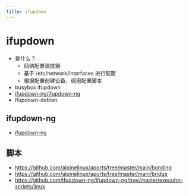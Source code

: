 ```yaml
---
title: ifupdown
---
```


# ifupdown

* 是什么？
  * 网络配置调度器
  * 基于 /etc/network/interfaces 进行配置
  * 根据配置创建设备，调用配置脚本
* busybox ifupdown
* [ifupdown-ng/ifupdown-ng](https://github.com/ifupdown-ng/ifupdown-ng)
* ifupdown-debian

## ifupdown-ng
* [ifupdown-ng](https://pkgs.alpinelinux.org/packages?name=ifupdown-ng*&branch=edge&arch=x86_64)

## 脚本
* https://github.com/alpinelinux/aports/tree/master/main/bonding
* https://github.com/alpinelinux/aports/tree/master/main/bridge
* https://github.com/ifupdown-ng/ifupdown-ng/tree/master/executor-scripts/linux
